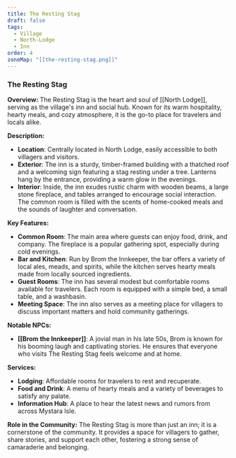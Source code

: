 ```yaml
---
title: The Resting Stag
draft: false
tags:
  - Village
  - North-Lodge
  - Inn
order: 4
zoneMap: "[[the-resting-stag.png]]"
---
```

### The Resting Stag

**Overview:** The Resting Stag is the heart and soul of [[North Lodge]], serving as the village's inn and social hub. Known for its warm hospitality, hearty meals, and cozy atmosphere, it is the go-to place for travelers and locals alike.

**Description:**

- **Location**: Centrally located in North Lodge, easily accessible to both villagers and visitors.
- **Exterior**: The inn is a sturdy, timber-framed building with a thatched roof and a welcoming sign featuring a stag resting under a tree. Lanterns hang by the entrance, providing a warm glow in the evenings.
- **Interior**: Inside, the inn exudes rustic charm with wooden beams, a large stone fireplace, and tables arranged to encourage social interaction. The common room is filled with the scents of home-cooked meals and the sounds of laughter and conversation.

**Key Features:**

- **Common Room**: The main area where guests can enjoy food, drink, and company. The fireplace is a popular gathering spot, especially during cold evenings.
- **Bar and Kitchen**: Run by Brom the Innkeeper, the bar offers a variety of local ales, meads, and spirits, while the kitchen serves hearty meals made from locally sourced ingredients.
- **Guest Rooms**: The inn has several modest but comfortable rooms available for travelers. Each room is equipped with a simple bed, a small table, and a washbasin.
- **Meeting Space**: The inn also serves as a meeting place for villagers to discuss important matters and hold community gatherings.

**Notable NPCs:**

- **[[Brom the Innkeeper]]**: A jovial man in his late 50s, Brom is known for his booming laugh and captivating stories. He ensures that everyone who visits The Resting Stag feels welcome and at home.

**Services:**

- **Lodging**: Affordable rooms for travelers to rest and recuperate.
- **Food and Drink**: A menu of hearty meals and a variety of beverages to satisfy any palate.
- **Information Hub**: A place to hear the latest news and rumors from across Mystara Isle.

**Role in the Community:** The Resting Stag is more than just an inn; it is a cornerstone of the community. It provides a space for villagers to gather, share stories, and support each other, fostering a strong sense of camaraderie and belonging.